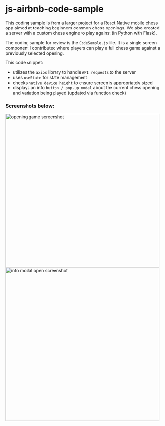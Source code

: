 # js-airbnb-code-sample
This coding sample is from a larger project for a React Native mobile chess app aimed at teaching beginners common chess openings. We also created a server with a custom chess engine to play against (in Python with Flask).

The coding sample for review is the `CodeSample.js` file. It is a single screen component I contributed where players can play a full chess game against a previously selected opening.

This code snippet:

* utilizes the `axios` library to handle `API requests` to the server
* uses `useState` for state management
* checks `native device height` to ensure screen is appropriately sized
* displays an info `button / pop-up modal` about the current chess opening and variation being played (updated via function check)

### Screenshots below:
<img src="/assets/Screenshot 2024-02-16 at 5.04.50 AM.png" alt="opening game screenshot" height="500">  <img src="/assets/Screenshot 2024-02-16 at 5.05.29 AM.png" alt="info modal open screenshot" height="500">

